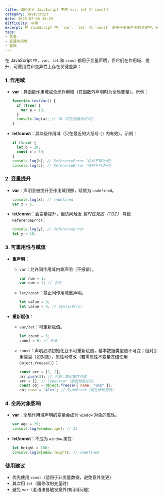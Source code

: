 ```yaml
---
title: 如何区分 JavaScript 中的 var、let 和 const？
category: JavaScript
date: 2025-07-06 18:20
difficulty: 中等
excerpt: 在 JavaScript 中，`var`、`let` 和 `const` 是用于变量声明的关键字，它们之间存在一些关键区别。
tags:
- 变量
- 变量作用域
- 基础
---
```

在 JavaScript 中，`var`、`let` 和 `const` 都用于变量声明，但它们在作用域、提升、可重用性和变异性上存在关键差异：

### 1. 作用域
- **var**：具函数作用域或全局作用域（在函数外声明时为全局变量）。示例：  
  ```javascript
  function testVar() {
    if (true) {
      var a = 10;
    }
    console.log(a); // 10（可在函数内访问）
  }
  ```
  
- **let/const**：具块级作用域（只在最近的大括号 `{}` 内有效）。示例：
  ```javascript
  if (true) {
    let b = 20;
    const c = 30;
  }
  console.log(b); // ReferenceError（块外不可访问）
  console.log(c); // ReferenceError（块外不可访问）
  ```

### 2. 变量提升
- **var**：声明会被提升至作用域顶部，赋值为 `undefined`。
  ```javascript
  console.log(x); // undefined
  var x = 5; 
  ```
  
- **let/const**：会变量提升，但访问触发 *暂时性死区（TDZ）* 导致 `ReferenceError`：
  ```javascript
  console.log(y); // ReferenceError
  let y = 10;
  ```

### 3. 可重用性与赋值
- **重声明**：  
  - `var`：允许同作用域内重声明（不报错）。
    ```javascript
    var num = 1;
    var num = 2; // 合法
    ```
    
  - `let/const`：禁止同作用域重声明。
    ```javascript
    let value = 3;
    let value = 4; // SyntaxError
    ```

- **重新赋值**：
  - `var/let`：可重新赋值。
    ```javascript
    let count = 5;
    count = 6; // 合法
    ```
  - `const`：声明必须初始化且不可重新赋值，基本数据类型值不可变；但对引用类型（如对象），属性可修改（若需属性不变量冻结使用 `Object.freeze()`）：
    ```javascript
    const arr = [1, 2];
    arr.push(3); // 合法：数组属性可改
    arr = []; // TypeError（重新赋值非法）
    const obj = Object.freeze({ name: "Bob" });
    obj.name = "Alex"; // TypeError（属性修改无效）
    ```

### 4. 全局对象影响
- **var**：全局作用域声明的变量会成为 `window` 对象的属性。
  ```javascript
  var age = 25;
  console.log(window.age); // 25
  ```

- **let/const**：不成为 `window` 属性：
  ```javascript
  let height = 100;
  console.log(window.height); // undefined
  ```

### 使用建议
- 优先使用 `const`（适用于非变量数据，避免意外变更） 
- 其次用 `let`（需修改的变量时） 
- 避免 `var`（老语法易触发意外作用域问题）
